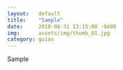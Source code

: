 ```yaml
---
layout:   default
title:    "Sample"
date:     2018-08-31 13:15:00 -0400
img:      assets/img/thumb_01.jpg
category: guias
---
```


Sample
